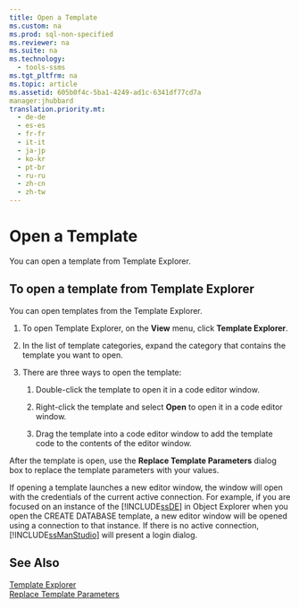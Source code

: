```yaml
---
title: Open a Template
ms.custom: na
ms.prod: sql-non-specified
ms.reviewer: na
ms.suite: na
ms.technology: 
  - tools-ssms
ms.tgt_pltfrm: na
ms.topic: article
ms.assetid: 605b0f4c-5ba1-4249-ad1c-6341df77cd7a
manager:jhubbard
translation.priority.mt: 
  - de-de
  - es-es
  - fr-fr
  - it-it
  - ja-jp
  - ko-kr
  - pt-br
  - ru-ru
  - zh-cn
  - zh-tw
---
```

# Open a Template
You can open a template from Template Explorer.  
  
## To open a template from Template Explorer  
You can open templates from the Template Explorer.  
  
1.  To open Template Explorer, on the **View** menu, click **Template Explorer**.  
  
2.  In the list of template categories, expand the category that contains the template you want to open.  
  
3.  There are three ways to open the template:  
  
    1.  Double\-click the template to open it in a code editor window.  
  
    2.  Right\-click the template and select **Open** to open it in a code editor window.  
  
    3.  Drag the template into a code editor window to add the template code to the contents of the editor window.  
  
After the template is open, use the **Replace Template Parameters** dialog box to replace the template parameters with your values.  
  
If opening a template launches a new editor window, the window will open with the credentials of the current active connection. For example, if you are focused on an instance of the [!INCLUDE[ssDE](../content/includes/ssDE_md.md)] in Object Explorer when you open the CREATE DATABASE template, a new editor window will be opened using a connection to that instance. If there is no active connection, [!INCLUDE[ssManStudio](../content/includes/ssManStudio_md.md)] will present a login dialog.  
  
## See Also  
[Template Explorer](../content/Template-Explorer.md)  
[Replace Template Parameters](../content/Replace-Template-Parameters.md)  
  
